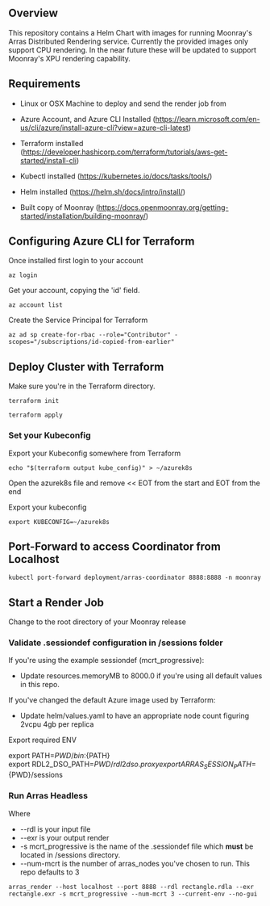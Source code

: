 ## Overview
This repository contains a Helm Chart with images for running Moonray's Arras Distributed Rendering service. Currently the provided images only support CPU rendering. In the near future these will be updated to support Moonray's XPU rendering capability.

## Requirements
- Linux or OSX Machine to deploy and send the render job from

- Azure Account, and Azure CLI Installed (https://learn.microsoft.com/en-us/cli/azure/install-azure-cli?view=azure-cli-latest)

- Terraform installed (https://developer.hashicorp.com/terraform/tutorials/aws-get-started/install-cli)

- Kubectl installed (https://kubernetes.io/docs/tasks/tools/)

- Helm installed (https://helm.sh/docs/intro/install/)

- Built copy of Moonray (https://docs.openmoonray.org/getting-started/installation/building-moonray/)

## Configuring Azure CLI for Terraform

Once installed first login to your account

```
az login
```

Get your account, copying the 'id' field.

```
az account list
```

Create the Service Principal for Terraform

```
az ad sp create-for-rbac --role="Contributor" -scopes="/subscriptions/id-copied-from-earlier"
```

## Deploy Cluster with Terraform

Make sure you're in the Terraform directory.

```
terraform init
```

```
terraform apply
```

### Set your Kubeconfig

Export your Kubeconfig somewhere from Terraform

```
echo "$(terraform output kube_config)" > ~/azurek8s
```

Open the azurek8s file and remove << EOT from the start and EOT from the end

Export your kubeconfig

```
export KUBECONFIG=~/azurek8s
```

## Port-Forward to access Coordinator from Localhost

```
kubectl port-forward deployment/arras-coordinator 8888:8888 -n moonray
```

## Start a Render Job

Change to the root directory of your Moonray release

### Validate .sessiondef configuration in /sessions folder
If you're using the example sessiondef (mcrt_progressive):
- Update resources.memoryMB to 8000.0 if you're using all default values in this repo.

If you've changed the default Azure image used by Terraform:
- Update helm/values.yaml to have an appropriate node count figuring 2vcpu 4gb per replica

Export required ENV

export PATH=${PWD}/bin:${PATH}  
export RDL2_DSO_PATH=${PWD}/rdl2dso.proxy  
export ARRAS_SESSION_PATH=${PWD}/sessions


### Run Arras Headless

Where 
- --rdl is your input file
- --exr is your output render
- -s mcrt_progressive is the name of the .sessiondef file which **must** be located in /sessions directory.
- --num-mcrt is the number of arras_nodes you've chosen to run. This repo defaults to 3

```
arras_render --host localhost --port 8888 --rdl rectangle.rdla --exr rectangle.exr -s mcrt_progressive --num-mcrt 3 --current-env --no-gui
```


